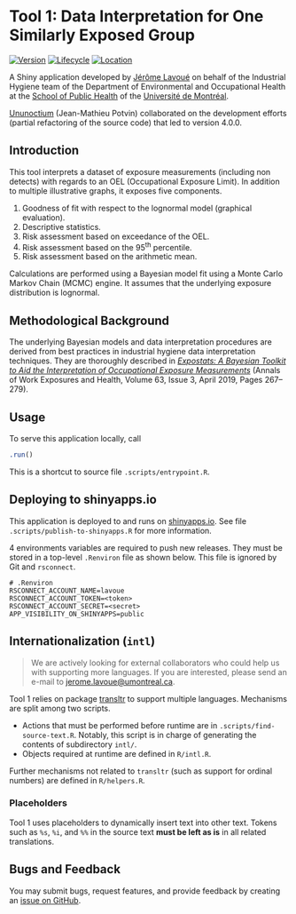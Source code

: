 # Tool 1: Data Interpretation for One Similarly Exposed Group

<!-- badges: start -->
[![Version](https://img.shields.io/badge/version-4.0.0--rc1-blue)](https://github.com/webexpo/app-tool1/releases/tag/v4.0.0-rc1)
[![Lifecycle](https://img.shields.io/badge/lifecycle-stable-brightgreen.svg)](https://lifecycle.r-lib.org/articles/stages.html#stable)
[![Location](https://img.shields.io/badge/live-shinyapps.io-5b90bf)](https://lavoue.shinyapps.io/tool1/)
<!-- badges: end -->

A Shiny application developed by [Jérôme Lavoué](https://orcid.org/0000-0003-4950-5475)
on behalf of the Industrial Hygiene team of the Department of Environmental and
Occupational Health at the
[School of Public Health](https://espum.umontreal.ca/english/home/) of the
[Université de Montréal](https://www.umontreal.ca/en/).

[Ununoctium](https://ununoctium.dev) (Jean-Mathieu Potvin) collaborated on the
development efforts (partial refactoring of the source code) that led to version
4.0.0.

## Introduction

This tool interprets a dataset of exposure measurements (including non detects)
with regards to an OEL (Occupational Exposure Limit). In addition to multiple
illustrative graphs, it exposes five components.

1. Goodness of fit with respect to the lognormal model (graphical evaluation).
2. Descriptive statistics.
3. Risk assessment based on exceedance of the OEL.
4. Risk assessment based on the 95<sup>th</sup> percentile.
5. Risk assessment based on the arithmetic mean.

Calculations are performed using a Bayesian model fit using a Monte Carlo
Markov Chain (MCMC) engine. It assumes that the underlying exposure distribution
is lognormal.

## Methodological Background

The underlying Bayesian models and data interpretation procedures are derived
from best practices in industrial hygiene data interpretation techniques. They
are thoroughly described in
*[Expostats: A Bayesian Toolkit to Aid the Interpretation of Occupational Exposure Measurements](https://doi.org/10.1093/annweh/wxy100)*
(Annals of Work Exposures and Health, Volume 63, Issue 3, April 2019, Pages
267–279).

## Usage

To serve this application locally, call

```r
.run()
```

This is a shortcut to source file `.scripts/entrypoint.R`.

## Deploying to shinyapps.io

This application is deployed to and runs on
[shinyapps.io](https://lavoue.shinyapps.io/tool1). See file
`.scripts/publish-to-shinyapps.R` for more information.

4 environments variables are required to push new releases. They must be stored
in a top-level `.Renviron` file as shown below. This file is ignored by Git
and `rsconnect`.

```
# .Renviron
RSCONNECT_ACCOUNT_NAME=lavoue
RSCONNECT_ACCOUNT_TOKEN=<token>
RSCONNECT_ACCOUNT_SECRET=<secret>
APP_VISIBILITY_ON_SHINYAPPS=public
```

## Internationalization (`intl`)

> We are actively looking for external collaborators who could help us with
> supporting more languages. If you are interested, please send an e-mail
> to <jerome.lavoue@umontreal.ca>.

Tool 1 relies on package [transltr](https://cran.r-project.org/package=transltr)
to support multiple languages. Mechanisms are split among two scripts.

  * Actions that must be performed before runtime are in
    `.scripts/find-source-text.R`. Notably, this script is in charge of
    generating the contents of subdirectory `intl/`.
  * Objects required at runtime are defined in `R/intl.R`.

Further mechanisms not related to `transltr` (such as support for ordinal
numbers) are defined in `R/helpers.R`.

### Placeholders

Tool 1 uses placeholders to dynamically insert text into other text. Tokens
such as `%s`, `%i`, and `%%` in the source text **must be left as is** in
all related translations.

## Bugs and Feedback

You may submit bugs, request features, and provide feedback by creating an
[issue on GitHub](https://github.com/webexpo/app-tool1/issues/new).
